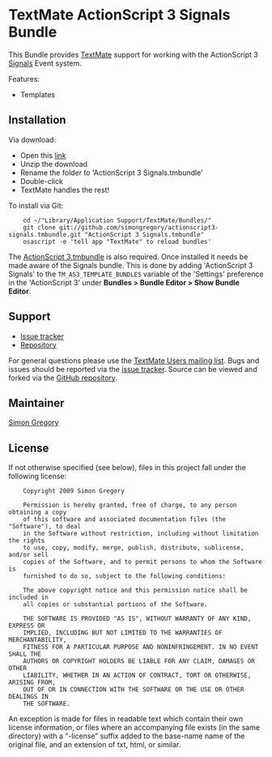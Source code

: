 TextMate ActionScript 3 Signals Bundle
========================================

This Bundle provides [TextMate][tm] support for working with the ActionScript 3 [Signals][signals] Event system.

Features:

 * Templates

Installation
------------

Via download:

 * Open this [link][as3_signals_bundle_zip]
 * Unzip the download  
 * Rename the folder to 'ActionScript 3 Signals.tmbundle'
 * Double-click  
 * TextMate handles the rest!  

To install via Git:

		cd ~/"Library/Application Support/TextMate/Bundles/"
		git clone git://github.com/simongregory/actionscript3-signals.tmbundle.git "ActionScript 3 Signals.tmbundle"
		osascript -e 'tell app "TextMate" to reload bundles'

The [ActionScript 3.tmbundle][as3_bundle] is also required. Once installed it needs
be made aware of the Signals bundle. This is done by adding 'ActionScript 3 Signals'
to the `TM_AS3_TEMPLATE_BUNDLES` variable of the 'Settings' preference in the
'ActionScript 3' under **Bundles > Bundle Editor > Show Bundle Editor**.

Support
-------

 * [Issue tracker][issue_tracker]
 * [Repository][repo]

For general questions please use the [TextMate Users mailing list][tm_mailing_list].
Bugs and issues should be reported via the [issue tracker][issue_tracker].
Source can be viewed and forked via the [GitHub repository][repo].

Maintainer
----------

[Simon Gregory][sg_blog]

License
-------

If not otherwise specified (see below), files in this project fall under the following license:

		Copyright 2009 Simon Gregory

		Permission is hereby granted, free of charge, to any person obtaining a copy
		of this software and associated documentation files (the "Software"), to deal
		in the Software without restriction, including without limitation the rights
		to use, copy, modify, merge, publish, distribute, sublicense, and/or sell
		copies of the Software, and to permit persons to whom the Software is
		furnished to do so, subject to the following conditions:

		The above copyright notice and this permission notice shall be included in
		all copies or substantial portions of the Software.

		THE SOFTWARE IS PROVIDED "AS IS", WITHOUT WARRANTY OF ANY KIND, EXPRESS OR
		IMPLIED, INCLUDING BUT NOT LIMITED TO THE WARRANTIES OF MERCHANTABILITY,
		FITNESS FOR A PARTICULAR PURPOSE AND NONINFRINGEMENT. IN NO EVENT SHALL THE
		AUTHORS OR COPYRIGHT HOLDERS BE LIABLE FOR ANY CLAIM, DAMAGES OR OTHER
		LIABILITY, WHETHER IN AN ACTION OF CONTRACT, TORT OR OTHERWISE, ARISING FROM,
		OUT OF OR IN CONNECTION WITH THE SOFTWARE OR THE USE OR OTHER DEALINGS IN
		THE SOFTWARE.

An exception is made for files in readable text which contain their own license 
information, or files where an accompanying file exists (in the same directory) 
with a “-license” suffix added to the base-name name of the original file, and
an extension of txt, html, or similar.

[signals]: http://github.com/robertpenner/as3-signals
[tm]: http://macromates.com
[as3_bundle]: http://github.com/simongregory/actionscript3-tmbundle/tree/master
[as3_signals_bundle_zip]: http://github.com/simongregory/actionscript3-signals.tmbundle/zipball/master
[issue_tracker]: http://github.com/simongregory/actionscript3-signals.tmbundle/issues
[repo]: http://github.com/simongregory/actionscript3-signals.tmbundle/
[fork]: http://github.com/simongregory/actionscript3-signals.tmbundle/fork
[sg_blog]: http://blog.simonregory.com
[tm_conventions]: http://svn.textmate.org/trunk/Conventions.txt
[tm_env_vars]: http://manual.macromates.com/en/environment_variables
[tm_mailing_list]: http://lists.macromates.com/listinfo/textmate
[fx_conventions]: http://opensource.adobe.com/wiki/display/flexsdk/Coding+Conventions
[rl_knowledge]: http://knowledge.robotlegs.org/

[adobe_flash]: http://www.adobe.com/products/flashplayer/
[adobe_flash_tool]: http://www.adobe.com/products/flash/
